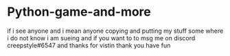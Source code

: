 # Python-game-and-more
if i see anyone and i mean anyone copying and putting my stuff some where i do not know i am sueing and if you want to to msg me on discord creepstyle#6547 and thanks for vistin thank you have fun
